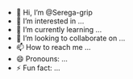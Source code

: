 - 👋 Hi, I’m @Serega-grip
- 👀 I’m interested in ...
- 🌱 I’m currently learning ...
- 💞️ I’m looking to collaborate on ...
- 📫 How to reach me ...
- 😄 Pronouns: ...
- ⚡ Fun fact: ...

<!---
Serega-grip/Serega-grip is a ✨ special ✨ repository because its `README.md` (this file) appears on your GitHub profile.
You can click the Preview link to take a look at your changes.
--->
